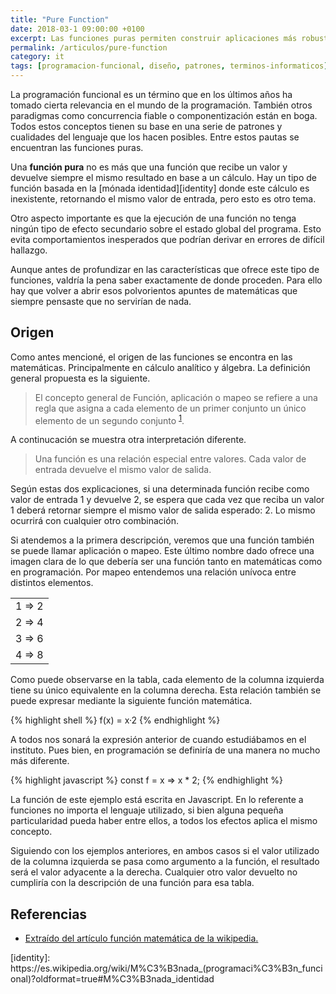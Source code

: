 ```yaml
---
title: "Pure Function"
date: 2018-03-1 09:00:00 +0100
excerpt: Las funciones puras permiten construir aplicaciones más robustas gracias a su carácter inmutable. También ofrecen una gran reusabiliad.
permalink: /articulos/pure-function
category: it
tags: [programacion-funcional, diseño, patrones, terminos-informaticos]
---
```

La programación funcional es un término que en los últimos años ha tomado cierta relevancia en el mundo de la programación. También otros paradigmas como concurrencia fiable o componentización están en boga. Todos estos conceptos tienen su base en una serie de patrones y cualidades del lenguaje que los hacen posibles. Entre estos pautas se encuentran las funciones puras.

Una **función pura** no es más que una función que recibe un valor y devuelve siempre el mismo resultado en base a un cálculo. Hay un tipo de función basada en la [mónada identidad][identity] donde este cálculo es inexistente, retornando el mismo valor de entrada, pero esto es otro tema.

Otro aspecto importante es que la ejecución de una función no tenga ningún tipo de efecto secundario sobre el estado global del programa. Esto evita comportamientos inesperados que podrían derivar en errores de difícil hallazgo.

Aunque antes de profundizar en las características que ofrece este tipo de funciones, valdría la pena saber exactamente de donde proceden. Para ello hay que volver a abrir esos polvorientos apuntes de matemáticas que siempre pensaste que no servirían de nada.

## Origen

Como antes mencioné, el origen de las funciones se encontra en las matemáticas. Principalmente en cálculo analítico y álgebra. La definición general propuesta es la siguiente.

> El concepto general de Función, aplicación o mapeo se refiere a una regla que asigna a cada elemento de un primer conjunto un único elemento de un segundo conjunto <sup><a href="{{ page.permalink | relative_url }}#quote-1">1</a></sup>.

A continucación se muestra otra interpretación diferente.

> Una función es una relación especial entre valores. Cada valor de entrada devuelve el mismo valor de salida.

Según estas dos explicaciones, si una determinada función recibe como valor de entrada 1 y devuelve 2, se espera que cada vez que reciba un valor 1 deberá retornar siempre el mismo valor de salida esperado: 2. Lo mismo ocurrirá con cualquier otro combinación.

Si atendemos a la primera descripción, veremos que una función también se puede llamar aplicación o mapeo. Este último nombre dado ofrece una imagen clara de lo que debería ser una función tanto en matemáticas como en programación. Por mapeo entendemos una relación unívoca entre distintos elementos.

<table class="table-half arrows-table">
<tr>
<td>1 => 2</td>
</tr>
<tr>
<td>2 => 4</td>
</tr>
<tr>
<td>3 => 6</td>
</tr>
<tr>
<td>4 => 8</td>
</tr>
</table>

Como puede observarse en la tabla, cada elemento de la columna izquierda tiene su único equivalente en la columna derecha. Esta relación también se puede expresar mediante la siguiente función matemática.

{% highlight shell %}
f(x) = x·2
{% endhighlight %}

A todos nos sonará la expresión anterior de cuando estudiábamos en el instituto. Pues bien, en programación se definiría de una manera no mucho más diferente.

{% highlight javascript %}
const f = x => x * 2;
{% endhighlight %}

La función de este ejemplo está escrita en Javascript. En lo referente a funciones no importa el lenguaje utilizado, si bien alguna pequeña particularidad pueda haber entre ellos, a todos los efectos aplica el mismo concepto.

Siguiendo con los ejemplos anteriores, en ambos casos si el valor utilizado de la columna izquierda se pasa como argumento a la función, el resultado será el valor adyacente a la derecha. Cualquier otro valor devuelto no cumpliría con la descripción de una función para esa tabla.

## Referencias

<ul>
<li id="quote-1"><a href="https://es.wikipedia.org/wiki/Función_matemática">Extraído del artículo función matemática de la wikipedia.</a></li>
</ul>
[identity]: https://es.wikipedia.org/wiki/M%C3%B3nada_(programaci%C3%B3n_funcional)?oldformat=true#M%C3%B3nada_identidad
